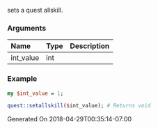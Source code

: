 sets a quest allskill.
### Arguments
**Name**|**Type**|**Description**
:---|:---|:---
int_value|int|

### Example

```perl
my $int_value = 1;

quest::setallskill($int_value); # Returns void
```


Generated On 2018-04-29T00:35:14-07:00